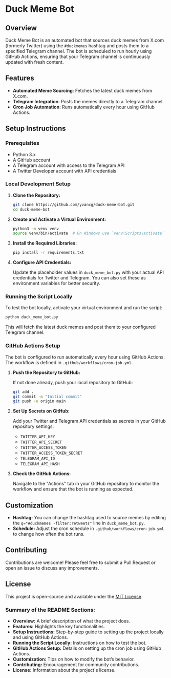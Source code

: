 
# Duck Meme Bot

## Overview

Duck Meme Bot is an automated bot that sources duck memes from X.com (formerly Twitter) using the `#duckmemes` hashtag and posts them to a specified Telegram channel. The bot is scheduled to run hourly using GitHub Actions, ensuring that your Telegram channel is continuously updated with fresh content.

## Features

- **Automated Meme Sourcing**: Fetches the latest duck memes from X.com.
- **Telegram Integration**: Posts the memes directly to a Telegram channel.
- **Cron Job Automation**: Runs automatically every hour using GitHub Actions.

## Setup Instructions

### Prerequisites

- Python 3.x
- A GitHub account
- A Telegram account with access to the Telegram API
- A Twitter Developer account with API credentials

### Local Development Setup

1. **Clone the Repository:**

   ```bash
   git clone https://github.com/yvancg/duck-meme-bot.git
   cd duck-meme-bot
   ```

2. **Create and Activate a Virtual Environment:**

   ```bash
   python3 -m venv venv
   source venv/bin/activate  # On Windows use `venv\Scripts\activate`
   ```

3. **Install the Required Libraries:**

   ```bash
   pip install -r requirements.txt
   ```

4. **Configure API Credentials:**

   Update the placeholder values in `duck_meme_bot.py` with your actual API credentials for Twitter and Telegram. You can also set these as environment variables for better security.

### Running the Script Locally

To test the bot locally, activate your virtual environment and run the script:

```bash
python duck_meme_bot.py
```

This will fetch the latest duck memes and post them to your configured Telegram channel.

### GitHub Actions Setup

The bot is configured to run automatically every hour using GitHub Actions. The workflow is defined in `.github/workflows/cron-job.yml`.

1. **Push the Repository to GitHub:**

   If not done already, push your local repository to GitHub:

   ```bash
   git add .
   git commit -m "Initial commit"
   git push -u origin main
   ```

2. **Set Up Secrets on GitHub:**

   Add your Twitter and Telegram API credentials as secrets in your GitHub repository settings:

   - `TWITTER_API_KEY`
   - `TWITTER_API_SECRET`
   - `TWITTER_ACCESS_TOKEN`
   - `TWITTER_ACCESS_TOKEN_SECRET`
   - `TELEGRAM_API_ID`
   - `TELEGRAM_API_HASH`

3. **Check the GitHub Actions:**

   Navigate to the "Actions" tab in your GitHub repository to monitor the workflow and ensure that the bot is running as expected.

## Customization

- **Hashtag:** You can change the hashtag used to source memes by editing the `q="#duckmemes -filter:retweets"` line in `duck_meme_bot.py`.
- **Schedule:** Adjust the cron schedule in `.github/workflows/cron-job.yml` to change how often the bot runs.

## Contributing

Contributions are welcome! Please feel free to submit a Pull Request or open an issue to discuss any improvements.

## License

This project is open-source and available under the [MIT License](LICENSE).


### Summary of the README Sections:

- **Overview:** A brief description of what the project does.
- **Features:** Highlights the key functionalities.
- **Setup Instructions:** Step-by-step guide to setting up the project locally and using GitHub Actions.
- **Running the Script Locally:** Instructions on how to test the bot.
- **GitHub Actions Setup:** Details on setting up the cron job using GitHub Actions.
- **Customization:** Tips on how to modify the bot’s behavior.
- **Contributing:** Encouragement for community contributions.
- **License:** Information about the project's license.
